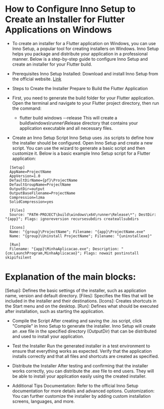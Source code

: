 # How to Configure Inno Setup to Create an Installer for Flutter Applications on Windows


* To create an installer for a Flutter application on Windows, you can use Inno Setup, a popular tool for creating installers on Windows. Inno Setup helps you package and distribute your application in a  professional manner. Below is a step-by-step guide to configure Inno Setup and create an installer for your Flutter build.

* Prerequisites
  Inno Setup Installed: Download and install Inno Setup from the official website.
  [Link](https://jrsoftware.org/isdl.php#stable)

* Steps to Create the Installer
  Prepare to Build the Flutter Application

* First, you need to generate the build folder for your Flutter application. Open the terminal and navigate to your Flutter project directory, then run the command:
  - flutter build windows --release
  This will create a build\windows\runner\Release directory that contains your application executable and all necessary files.

* Create an Inno Setup Script
  Inno Setup uses .iss scripts to define how the installer should be configured. Open Inno Setup and create a new script. You can use the wizard to generate a basic script and then customize it.
  Below is a basic example Inno Setup script for a Flutter application:
  
```
  [Setup]
  AppName=ProjectName
  AppVersion=1.0
  DefaultDirName={pf}\ProjectName
  DefaultGroupName=ProjectName
  OutputDir=output
  OutputBaseFilename=ProjectName
  Compression=lzma
  SolidCompression=yes
  
  [Files]
  Source: "PATH-PROJECT\build\windows\x64\runner\Release\*"; DestDir: "{app}"; Flags: ignoreversion recursesubdirs createallsubdirs
  
  [Icons]
  Name: "{group}\ProjectName"; Filename: "{app}\ProjectName.exe"
  Name: "{group}\Uninstall ProjectName"; Filename: "{uninstallexe}"

  [Run]
  Filename: "{app}\MinhaAplicacao.exe"; Description: "{cm:LaunchProgram,MinhaAplicacao}"; Flags: nowait postinstall skipifsilent
```

# Explanation of the main blocks:

  [Setup]: Defines the basic settings of the installer, such as application name, version and default directory.
  [Files]: Specifies the files that will be included in the installer and their destinations.
  [Icons]: Creates shortcuts in the Start menu and on the desktop.
  [Run]: Defines what should be executed after installation, such as starting the application.

* Compile the Script
  After creating and saving the .iss script, click "Compile" in Inno Setup to generate the installer. Inno Setup will create an .exe file in the specified directory (OutputDir) that can be distributed and  used to install your application.

* Test the Installer
  Run the generated installer in a test environment to ensure that everything works as expected. Verify that the application installs correctly and that all files and shortcuts are created as specified.

* Distribute the Installer
  After testing and confirming that the installer works correctly, you can distribute the .exe file to end users. They will be able to install your application easily using the created installer.

* Additional Tips
  Documentation: Refer to the official Inno Setup documentation for more details and advanced options.
  Customization: You can further customize the installer by adding custom installation screens, languages, and more.